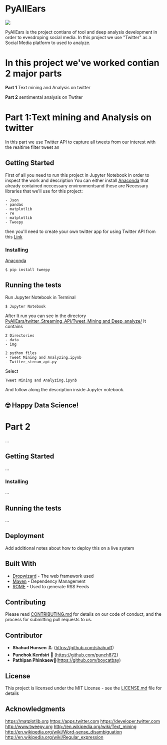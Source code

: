 # PyAllEars

<a align="center">
  <img src="<img src="https://github.com/shahud1/PyAllEars/tree/master/Img/Logo.png">
</a>

PyAllEars is the project contians of tool and deep analysis development in order to evesdroping social media. In this project we use "Twitter" as a Social Media platform to used to analyze.

# In this project we've worked contian 2 major parts 

<strong>Part 1</strong> Text mining and Analysis on twitter

<strong>Part 2</strong> sentimental analysis on Twtiter

# Part 1:Text mining and Analysis on twitter
In this part we use Twitter API to capture all tweets from our interest with the realtime filter tweet an
## Getting Started

First of all you need to run this project in Jupyter Notebook in order to inspect the work and description You can either install <a href='https://www.anaconda.com/download/'> Anaconda</a> that already contained neccessary environmentsand these are Necessary libraries that we'll use for this project:

```
- Json
- pandas
- matplotlib
- re
- matplotlib
- Tweepy

```
then you'll need to create your own twitter app for using Twitter API from this <a href='https://apps.twitter.com' >Link</a>

### Installing

[Anaconda](https://www.anaconda.com/download/)

```
$ pip install tweepy

```
## Running the tests
Run Jupyter Notebook in Terminal

```
$ Jupyter Notebook

```
After It run you can see in the directory [PyAllEars/twitter_Streaming_API/Tweet_Mining and Deep_analyze/](https://github.com/shahud1/PyAllEars/tree/master/twitter_Streaming_API/Tweet_Mining%20and%20Deep_analyze)
It contains  

```
2 Directories
- data
- img

2 python files 
- Tweet Mining and Analyzing.ipynb
- Twitter_stream_api.py

```
Select 
```
Tweet Mining and Analyzing.ipynb
```

And follow along the description inside Jupyter notebook.

## 🤓 Happy Data Science!

# Part 2
...
## Getting Started
...
### Installing
...
## Running the tests
...
## Deployment

Add additional notes about how to deploy this on a live system

## Built With

* [Dropwizard](http://www.dropwizard.io/1.0.2/docs/) - The web framework used
* [Maven](https://maven.apache.org/) - Dependency Management
* [ROME](https://rometools.github.io/rome/) - Used to generate RSS Feeds

## Contributing

Please read [CONTRIBUTING.md](https://github.com/shahud1/PyAllEars/tree/master/twitter_Streaming_API/Tweet_Mining%20and%20Deep_analyze) for details on our code of conduct, and the process for submitting pull requests to us.

## Contributor 

* **Shahud Hunsen**    🏝 (https://github.com/shahud1)
* **Punchok Kerdsiri** 🐲 (https://github.com/punch872)
* **Pathipan Phinkaew**🏯(https://github.com/boycatbay)

## License

This project is licensed under the MIT License - see the [LICENSE.md](LICENSE.md) file for details

## Acknowledgments

https://matplotlib.org
https://apps.twitter.com
https://developer.twitter.com
http://www.tweepy.org
http://en.wikipedia.org/wiki/Text_mining
http://en.wikipedia.org/wiki/Word-sense_disambiguation
http://en.wikipedia.org/wiki/Regular_expression

